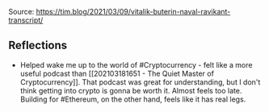 Source: https://tim.blog/2021/03/09/vitalik-buterin-naval-ravikant-transcript/

## Reflections
- Helped wake me up to the world of #Cryptocurrency - felt like a more useful podcast than [[202103181651 - The Quiet Master of Cryptocurrency]]. That podcast was great for understanding, but I don't think getting into crypto is gonna be worth it. Almost feels too late. Building for #Ethereum, on the other hand, feels like it has real legs. 